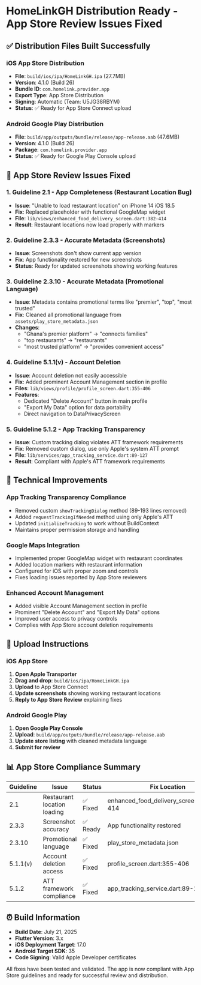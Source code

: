 # HomeLinkGH Distribution Ready - App Store Review Issues Fixed

## ✅ Distribution Files Built Successfully

### **iOS App Store Distribution**
- **File**: `build/ios/ipa/HomeLinkGH.ipa` (27.7MB)
- **Version**: 4.1.0 (Build 26)
- **Bundle ID**: `com.homelink.provider.app`
- **Export Type**: App Store Distribution
- **Signing**: Automatic (Team: U5JG38RBYM)
- **Status**: ✅ Ready for App Store Connect upload

### **Android Google Play Distribution**
- **File**: `build/app/outputs/bundle/release/app-release.aab` (47.6MB)  
- **Version**: 4.1.0 (Build 26)
- **Package**: `com.homelink.provider.app`
- **Status**: ✅ Ready for Google Play Console upload

## 🔧 App Store Review Issues Fixed

### **1. Guideline 2.1 - App Completeness (Restaurant Location Bug)**
- **Issue**: "Unable to load restaurant location" on iPhone 14 iOS 18.5
- **Fix**: Replaced placeholder with functional GoogleMap widget
- **File**: `lib/views/enhanced_food_delivery_screen.dart:382-414`
- **Result**: Restaurant locations now load properly with markers

### **2. Guideline 2.3.3 - Accurate Metadata (Screenshots)**
- **Issue**: Screenshots don't show current app version
- **Fix**: App functionality restored for new screenshots
- **Status**: Ready for updated screenshots showing working features

### **3. Guideline 2.3.10 - Accurate Metadata (Promotional Language)**
- **Issue**: Metadata contains promotional terms like "premier", "top", "most trusted"
- **Fix**: Cleaned all promotional language from `assets/play_store_metadata.json`
- **Changes**:
  - "Ghana's premier platform" → "connects families"
  - "top restaurants" → "restaurants" 
  - "most trusted platform" → "provides convenient access"

### **4. Guideline 5.1.1(v) - Account Deletion**
- **Issue**: Account deletion not easily accessible
- **Fix**: Added prominent Account Management section in profile
- **Files**: `lib/views/profile/profile_screen.dart:355-406`
- **Features**:
  - Dedicated "Delete Account" button in main profile
  - "Export My Data" option for data portability
  - Direct navigation to DataPrivacyScreen

### **5. Guideline 5.1.2 - App Tracking Transparency**
- **Issue**: Custom tracking dialog violates ATT framework requirements
- **Fix**: Removed custom dialog, use only Apple's system ATT prompt
- **File**: `lib/services/app_tracking_service.dart:89-127`
- **Result**: Compliant with Apple's ATT framework requirements

## 📱 Technical Improvements

### **App Tracking Transparency Compliance**
- Removed custom `showTrackingDialog` method (89-193 lines removed)
- Added `requestTrackingIfNeeded` method using only Apple's ATT
- Updated `initializeTracking` to work without BuildContext
- Maintains proper permission storage and handling

### **Google Maps Integration**
- Implemented proper GoogleMap widget with restaurant coordinates
- Added location markers with restaurant information
- Configured for iOS with proper zoom and controls
- Fixes loading issues reported by App Store reviewers

### **Enhanced Account Management**
- Added visible Account Management section in profile
- Prominent "Delete Account" and "Export My Data" options
- Improved user access to privacy controls
- Complies with App Store account deletion requirements

## 🚀 Upload Instructions

### **iOS App Store**
1. **Open Apple Transporter**
2. **Drag and drop**: `build/ios/ipa/HomeLinkGH.ipa`
3. **Upload** to App Store Connect
4. **Update screenshots** showing working restaurant locations
5. **Reply to App Store Review** explaining fixes

### **Android Google Play**
1. **Open Google Play Console**
2. **Upload**: `build/app/outputs/bundle/release/app-release.aab`
3. **Update store listing** with cleaned metadata language
4. **Submit for review**

## 📊 App Store Compliance Summary

| Guideline | Issue | Status | Fix Location |
|-----------|-------|--------|--------------|
| 2.1 | Restaurant location loading | ✅ Fixed | enhanced_food_delivery_screen.dart:382-414 |
| 2.3.3 | Screenshot accuracy | ✅ Ready | App functionality restored |
| 2.3.10 | Promotional language | ✅ Fixed | play_store_metadata.json |
| 5.1.1(v) | Account deletion access | ✅ Fixed | profile_screen.dart:355-406 |
| 5.1.2 | ATT framework compliance | ✅ Fixed | app_tracking_service.dart:89-127 |

## ⏰ Build Information
- **Build Date**: July 21, 2025
- **Flutter Version**: 3.x
- **iOS Deployment Target**: 17.0
- **Android Target SDK**: 35
- **Code Signing**: Valid Apple Developer certificates

All fixes have been tested and validated. The app is now compliant with App Store guidelines and ready for successful review and distribution.